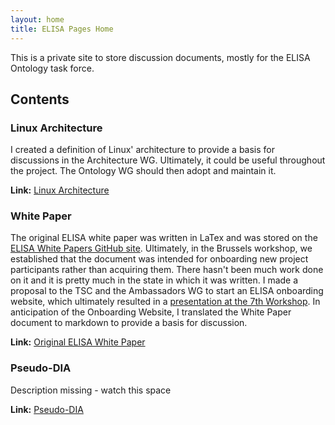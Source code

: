 ```yaml
---
layout: home
title: ELISA Pages Home
---
```


This is a private site to store discussion documents, mostly for the ELISA Ontology task force.

## Contents

### Linux Architecture

I created a definition of Linux' architecture to provide a basis for discussions in the Architecture WG.
Ultimately, it could be useful throughout the project.
The Ontology WG should then adopt and maintain it.

**Link:** [Linux Architecture](LinuxArchitecture.html)

### White Paper

The original ELISA white paper was written in LaTex and was stored on the [ELISA White Papers GitHub site](https://github.com/elisa-tech/ELISA-White-Papers).
Ultimately, in the Brussels workshop, we established that the document was intended for onboarding 
new project participants rather than acquiring them.
There hasn't been much work done on it and it is pretty much in the state in which it was written.
I made a proposal to the TSC and the Ambassadors WG to start an ELISA onboarding website,
which ultimately resulted in a [presentation at the 7th Workshop](https://drive.google.com/drive/folders/1vboV7gR2yHJELlaXoIPf6HMaBrke94WQ).
In anticipation of the Onboarding Website, I translated the White Paper document to markdown to provide a basis for discussion.

**Link:** [Original ELISA White Paper](WhitePaper.html)

### Pseudo-DIA

Description missing - watch this space

**Link:** [Pseudo-DIA](PseudoDIA.html)
